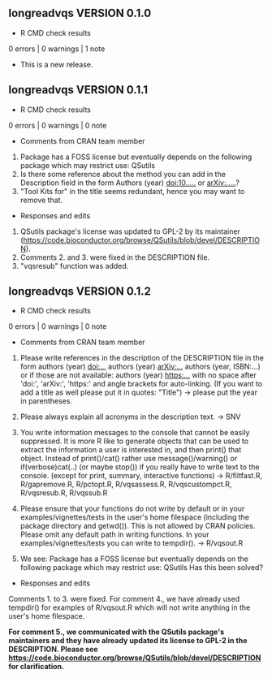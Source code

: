 ## longreadvqs VERSION 0.1.0
  
  - R CMD check results
  
  0 errors | 0 warnings | 1 note
  
  * This is a new release.

## longreadvqs VERSION 0.1.1
  
  - R CMD check results
  
  0 errors | 0 warnings | 0 note
  
  - Comments from CRAN team member
  
  1. Package has a FOSS license but eventually depends on the following package which may restrict use: QSutils
  2. Is there some reference about the method you can add in the Description
field in the form Authors (year) <doi:10.....> or <arXiv:.....>?
  3. "Tool Kits for" in the title seems redundant, hence you may want to
remove that.

  - Responses and edits
  
  1. QSutils package's license was updated to GPL-2 by its maintainer (https://code.bioconductor.org/browse/QSutils/blob/devel/DESCRIPTION).
  2. Comments 2. and 3. were fixed in the DESCRIPTION file.
  3. "vqsresub" function was added.

## longreadvqs VERSION 0.1.2

  - R CMD check results
  
  0 errors | 0 warnings | 0 note
  
  - Comments from CRAN team member
  
  1. Please write references in the description of the DESCRIPTION file in the 
  form authors (year) <doi:...>
  authors (year) <arXiv:...>
  authors (year, ISBN:...)
  or if those are not available: authors (year) <https:...>
  with no space after 'doi:', 'arXiv:', 'https:' and angle brackets for
  auto-linking. (If you want to add a title as well please put it in
  quotes: "Title") -> please put the year in parentheses.
  
  2. Please always explain all acronyms in the description text. -> SNV
  
  3. You write information messages to the console that cannot be easily
  suppressed. It is more R like to generate objects that can be used to extract 
  the information a user is interested in, and then print() that object.
  Instead of print()/cat() rather use message()/warning() or
  if(verbose)cat(..) (or maybe stop()) if you really have to write text to
  the console. (except for print, summary, interactive functions) ->
  R/filtfast.R, R/gapremove.R, R/pctopt.R, R/vqsassess.R,
  R/vqscustompct.R, R/vqsresub.R, R/vqssub.R
  
  4. Please ensure that your functions do not write by default or in your
  examples/vignettes/tests in the user's home filespace (including the
  package directory and getwd()). This is not allowed by CRAN policies.
  Please omit any default path in writing functions. In your
  examples/vignettes/tests you can write to tempdir(). -> R/vqsout.R
  
  5. We see: Package has a FOSS license but eventually depends on the following
  package which may restrict use:
     QSutils
  Has this been solved?
  
  - Responses and edits
  
  Comments 1. to 3. were fixed. For comment 4., we have already used tempdir() 
  for examples of R/vqsout.R which will not write anything in the user's home 
  filespace. 
  
  ******For comment 5., we communicated with the QSutils package's 
  maintainers and they have already updated its license to GPL-2 in the 
  DESCRIPTION. Please see 
  <https://code.bioconductor.org/browse/QSutils/blob/devel/DESCRIPTION> for 
  clarification.******
  
